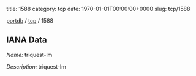 title: 1588
category: tcp
date: 1970-01-01T00:00:00+0000
slug: tcp/1588

[portdb](/) / [tcp](/category/tcp.html) / 1588


## IANA Data

_Name:_ triquest-lm

_Description:_ triquest-lm

